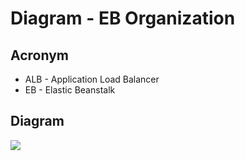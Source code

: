 # Diagram - EB Organization

## Acronym
* ALB - Application Load Balancer
* EB - Elastic Beanstalk

## Diagram
[<img src="https://i.imgur.com/kBx43GF.png">](https://i.imgur.com/kBx43GF.png)
